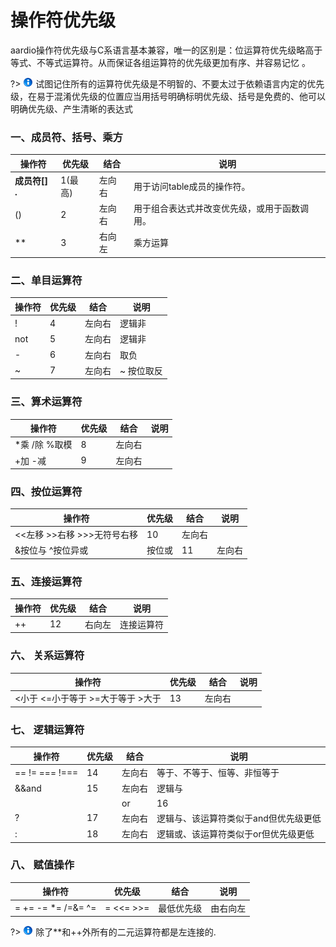 # 操作符优先级

aardio操作符优先级与C系语言基本兼容，唯一的区别是：位运算符优先级略高于等式、不等式运算符。从而保证各组运算符的优先级更加有序、并容易记忆 。

?> ![](../../icon/info.gif) 试图记住所有的运算符优先级是不明智的、不要太过于依赖语言内定的优先级，在易于混淆优先级的位置应当用括号明确标明优先级、括号是免费的、他可以明确优先级、产生清晰的表达式

### 一、成员符、括号、乘方

|  操作符 |  优先级 |  结合 |  说明 |
| --- | --- | --- | --- |
| **成员符[] .** | 1(最高) |  左向右 | 用于访问table成员的操作符。 |
| () | 2 |  左向右 | 用于组合表达式并改变优先级，或用于函数调用。 |
|  ** | 3 |  右向左 |  乘方运算 |

### 二、单目运算符

|  操作符 |  优先级 |  结合 |  说明 |
| --- | --- | --- | --- |
| ! | 4 |  左向右 | 逻辑非 |
| not | 5 |  左向右 | 逻辑非 |
| - | 6 |  左向右 |  取负 |
| ~ | 7 |  左向右 | ~ 按位取反 |

### 三、算术运算符

|  操作符 |  优先级 |  结合 |  说明 |
| --- | --- | --- | --- |
| *乘 /除 %取模 | 8 |  左向右 |  |
| +加 -减 | 9 |  左向右 |  |

### 四、按位运算符

|  操作符 |  优先级 |  结合 |  说明 |
| --- | --- | --- | --- |
| <<左移 >>右移  >>>无符号右移 | 10 |  左向右 |  |
| &按位与 ^按位异或 |按位或 | 11 |  左向右 | C语言中位运算符的优先级低于==、!= |

### 五、连接运算符

|  操作符 |  优先级 |  结合 |  说明 |
| --- | --- | --- | --- |
| ++ | 12 | 右向左 |  连接运算符 |

### 六、 关系运算符

|  操作符 |  优先级 |  结合 |  说明 |
| --- | --- | --- | --- |
| <小于 <=小于等于 >=大于等于 >大于 | 13 |  左向右 |  |

### 七、 逻辑运算符

|  操作符 |  优先级 |  结合 |  说明 |
| --- | --- | --- | --- |
| == != === !=== | 14 |  左向右 | 等于、不等于、恒等、非恒等于 |
| &&and | 15 |  左向右 | 逻辑与 |
| || or | 16 |  左向右 | 逻辑或 |
| ? | 17 |  左向右 | 逻辑与、该运算符类似于and但优先级更低 |
| : | 18 |  左向右 | 逻辑或、该运算符类似于or但优先级更低 |

### 八、 赋值操作

|  操作符 |  优先级 |  结合 |  说明 |
| --- | --- | --- | --- |
| = += -= *= /=&= ^= |= <<= >>= |  最低优先级 | 由右向左 | aardio中赋值操作符不能用于表达式并返回值,只能用于独立的赋值语句 |

?> ![](../../icon/info.gif) 除了**和++外所有的二元运算符都是左连接的.


